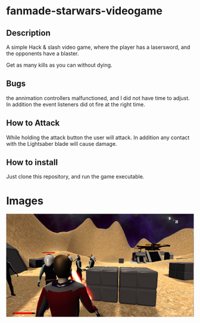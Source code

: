 # fanmade-starwars-videogame

## Description
A simple Hack &amp; slash video game, where the player has a lasersword, and the opponents have a blaster.

Get as many kills as you can without dying.

## Bugs
the annimation controllers malfunctioned, and I did not have time to adjust. In addition the event listeners did ot fire at the right time.


## How to Attack
While holding the attack button the user will attack. In addition any contact with the Lightsaber blade will cause damage.

## How to install
Just clone this repository, and run the game executable.

# Images

![](./Game-Screenshot.png)
